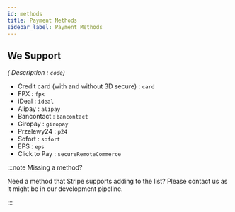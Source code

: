 ```yaml
---
id: methods
title: Payment Methods
sidebar_label: Payment Methods
---
```


## We Support

*( Description : `code`)*

- Credit card (with and without 3D secure) : `card`
- FPX : `fpx`
- iDeal : `ideal`
- Alipay : `alipay`
- Bancontact : `bancontact`
- Giropay : `giropay`
- Przelewy24 : `p24`
- Sofort : `sofort`
- EPS : `eps`
- Click to Pay : `secureRemoteCommerce`

:::note Missing a method?

Need a method that Stripe supports adding to the list? Please contact us as it might be in our development pipeline.

:::
